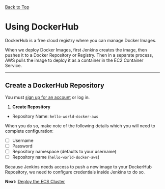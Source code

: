 [Back to Top](../README.md)

# Using DockerHub
DockerHub is a free cloud registry where you can manage Docker Images. 

When we deploy Docker Images, first Jenkins creates the image, then pushes it to a Docker Repository or Registry. 
Then in a separate process, AWS pulls the image to deploy it as a container in the EC2 Container Service.

---
## Create a DockerHub Repository

You must [sign up for an account](https://hub.docker.com/billing-plans/) or log in.
 
 1. **Create Repository**
   * Repository Name: `hello-world-docker-aws`

When you do so, make note of the following details which you will need to complete configuration:

 * [ ] Username
 * [ ] Password
 * [ ] Repository namespace (defaults to your username)
 * [ ] Repository name (`hello-world-docker-aws`)
 
Because Jenkins needs access to push a new image to your DockerHub Repository, we need to configure credentials inside 
Jenkins to do so.

**Next:** [Deploy the ECS Cluster](./03-ECSCluster.md)
